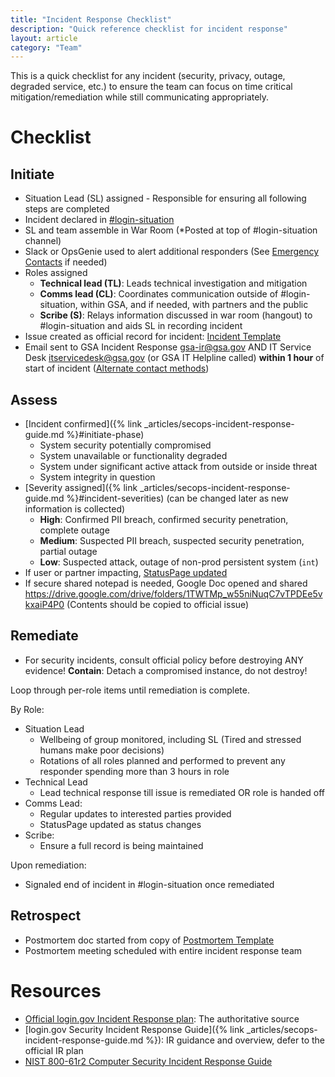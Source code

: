 ```yaml
---
title: "Incident Response Checklist"
description: "Quick reference checklist for incident response"
layout: article
category: "Team"
---
```


This is a quick checklist for any incident (security, privacy, outage, degraded service, etc.) to ensure the team can focus on time critical mitigation/remediation while still communicating appropriately.

# Checklist

## Initiate

* Situation Lead (SL) assigned - Responsible for ensuring all following steps are completed
* Incident declared in [#login-situation](https://gsa-tts.slack.com/archives/C5QUGUANN)
* SL and team assemble in War Room (*Posted at top of #login-situation channel)
* Slack or OpsGenie used to alert additional responders  (See [Emergency Contacts](https://github.com/18F/identity-devops/wiki/On-Call-Guide-Quick-Reference#emergency-contacts) if needed)
* Roles assigned 
  * **Technical lead (TL)**: Leads technical investigation and mitigation
  * **Comms lead (CL)**: Coordinates communication outside of #login-situation, within GSA, and if needed, with partners and the public
  * **Scribe (S)**: Relays information discussed in war room (hangout) to #login-situation and aids SL in recording incident
* Issue created as official record for incident: [Incident Template](https://github.com/18F/identity-security-private/issues/new?template=incidents.md)
* Email sent to GSA Incident Response <gsa-ir@gsa.gov> AND IT Service Desk <itservicedesk@gsa.gov> (or GSA IT Helpline called) **within 1 hour** of start of incident ([Alternate contact methods](https://insite.gsa.gov/employee-resources/information-technology))

## Assess

* [Incident confirmed]({% link _articles/secops-incident-response-guide.md %}#initiate-phase)
  - System security potentially compromised
  - System unavailable or functionality degraded
  - System under significant active attack from outside or inside threat
  - System integrity in question
* [Severity assigned]({% link _articles/secops-incident-response-guide.md %}#incident-severities) (can be changed later as new information is collected)
  - **High**: Confirmed PII breach, confirmed security penetration, complete outage
  - **Medium**: Suspected PII breach, suspected security penetration, partial outage
  - **Low**: Suspected attack, outage of non-prod persistent system (`int`)
* If user or partner impacting, [StatusPage updated](https://manage.statuspage.io/login)
* If secure shared notepad is needed, Google Doc opened and shared <https://drive.google.com/drive/folders/1TWTMp_w55niNuqC7vTPDEe5vkxaiP4P0>  (Contents should be copied to official issue)

## Remediate

* For security incidents, consult official policy before destroying ANY evidence! **Contain**: Detach a compromised instance, do not destroy!

Loop through per-role items until remediation is complete.

By Role:
* Situation Lead
  * Wellbeing of group monitored, including SL (Tired and stressed humans make poor decisions)
  * Rotations of all roles planned and performed to prevent any responder spending more than 3 hours in role
* Technical Lead
  * Lead technical response till issue is remediated OR role is handed off
* Comms Lead:
  * Regular updates to interested parties provided
  * StatusPage updated as status changes
* Scribe:
  * Ensure a full record is being maintained


Upon remediation:
* Signaled end of incident in #login-situation once remediated

## Retrospect

* Postmortem doc started from copy of [Postmortem Template](https://drive.google.com/open?id=1A9y94VgHPOcaCCTdGRh0aWINOrBjUwo2ZepzBlTM--8)
* Postmortem meeting scheduled with entire incident response team

# Resources

* [Official login.gov Incident Response plan](https://drive.google.com/file/d/1AQ_TMf7M7WZjHo6hlJ5L3lUxzA57f2oQ/view?usp=sharing): The authoritative source
* [login.gov Security Incident Response Guide]({% link _articles/secops-incident-response-guide.md %}): IR guidance and overview, defer to the official IR plan
* [NIST 800-61r2 Computer Security Incident Response Guide](https://nvlpubs.nist.gov/nistpubs/SpecialPublications/NIST.SP.800-61r2.pdf)
